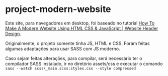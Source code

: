 # project-modern-website

Este site, para navegadores em desktop, foi baseado no tutorial [How To Make A Modern Website Using HTML CSS & JavaScript | Website Header Design]([https://link](https://www.youtube.com/watch?v=RlC1bawrcbk&t=1239s)).

Originalmente, o projeto somente tinha JS, HTML e CSS. Foram feitas algumas adaptações para usar SASS com JS moderno.

Caso sejam feitas alterações, para compilar, será necessário ter o compilador SASS instalado, ir no diretório assets/css e executar o comando `sass --watch scss\_main.scss:styles.css --style compressed`
